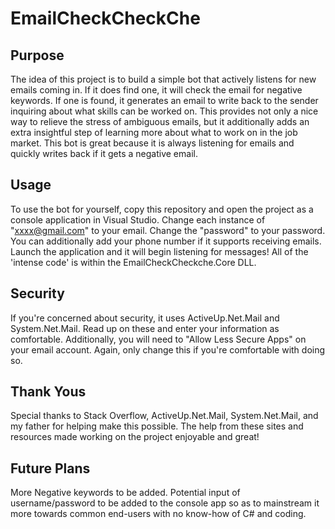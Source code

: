 # EmailCheckCheckChe

## Purpose

The idea of this project is to build a simple bot that actively listens for new emails coming in. If it does find one, it will check the email for negative keywords. If one is found, it generates an email to write back to the sender inquiring about what skills can be worked on. This provides not only a nice way to relieve the stress of ambiguous emails, but it additionally adds an extra insightful step of learning more about what to work on in the job market. This bot is great because it is always listening for emails and quickly writes back if it gets a negative email.

## Usage

To use the bot for yourself, copy this repository and open the project as a console application in Visual Studio. Change each instance of "xxxx@gmail.com" to your email. Change the "password" to your password. You can additionally add your phone number if it supports receiving emails. Launch the application and it will begin listening for messages! All of the 'intense code' is within the EmailCheckCheckche.Core DLL. 

## Security

If you're concerned about security, it uses ActiveUp.Net.Mail and System.Net.Mail. Read up on these and enter your information as comfortable. Additionally, you will need to "Allow Less Secure Apps" on your email account. Again, only change this if you're comfortable with doing so.

## Thank Yous

Special thanks to Stack Overflow, ActiveUp.Net.Mail, System.Net.Mail, and my father for helping make this possible. The help from these sites and resources made working on the project enjoyable and great!

## Future Plans

More Negative keywords to be added. Potential input of username/password to be added to the console app so as to mainstream it more towards common end-users with no know-how of C# and coding.
